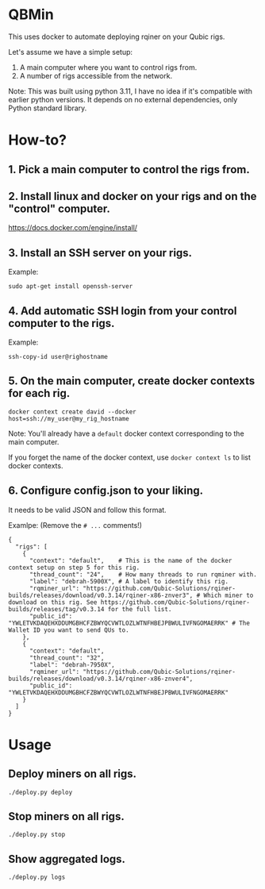 # QBMin

This uses docker to automate deploying rqiner on your Qubic rigs.

Let's assume we have a simple setup:

1. A main computer where you want to control rigs from.
2. A number of rigs accessible from the network.

Note: This was built using python 3.11, I have no idea if it's compatible with earlier python versions. It depends on no external dependencies, only Python standard library.

# How-to?

## 1. Pick a main computer to control the rigs from.

## 2. Install linux and docker on your rigs and on the "control" computer.

https://docs.docker.com/engine/install/

## 3. Install an SSH server on your rigs.

Example:

```
sudo apt-get install openssh-server
```

## 4. Add automatic SSH login from your control computer to the rigs.

Example:

```
ssh-copy-id user@righostname
```

## 5. On the main computer, create docker contexts for each rig.

```
docker context create david --docker host=ssh://my_user@my_rig_hostname
```

Note: You'll already have a `default` docker context corresponding to the main computer.

If you forget the name of the docker context, use `docker context ls` to list docker contexts.

## 6. Configure config.json to your liking.

It needs to be valid JSON and follow this format.

Examlpe: (Remove the `# ...` comments!)

```
{
  "rigs": [
    {
      "context": "default",    # This is the name of the docker context setup on step 5 for this rig.
      "thread_count": "24",    # How many threads to run rqminer with.
      "label": "debrah-5900X", # A label to identify this rig.
      "rqminer_url": "https://github.com/Qubic-Solutions/rqiner-builds/releases/download/v0.3.14/rqiner-x86-znver3", # Which miner to download on this rig. See https://github.com/Qubic-Solutions/rqiner-builds/releases/tag/v0.3.14 for the full list.
      "public_id": "YWLETVKDAQEHXDDUMGBHCFZBWYQCVWTLOZLWTNFHBEJPBWULIVFNGOMAERRK" # The Wallet ID you want to send QUs to.
    },
    {
      "context": "default",
      "thread_count": "32",
      "label": "debrah-7950X",
      "rqminer_url": "https://github.com/Qubic-Solutions/rqiner-builds/releases/download/v0.3.14/rqiner-x86-znver4",
      "public_id": "YWLETVKDAQEHXDDUMGBHCFZBWYQCVWTLOZLWTNFHBEJPBWULIVFNGOMAERRK"
    }
  ]
}
```

# Usage

## Deploy miners on all rigs.

```
./deploy.py deploy
```

## Stop miners on all rigs.

```
./deploy.py stop
```

## Show aggregated logs.

```
./deploy.py logs
```
